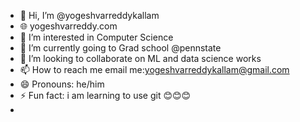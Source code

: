 - 👋 Hi, I’m @yogeshvarreddykallam
- 🌐 yogeshvarreddy.com
- 👀 I’m interested in Computer Science
- 🌱 I’m currently going to Grad school @pennstate
- 💞️ I’m looking to collaborate on ML and data science works
- 📫 How to reach me email me:yogeshvarreddykallam@gmail.com
- 😄 Pronouns: he/him
- ⚡ Fun fact: i am learning to use git 😊😊😊
- 

<!---
yogeshvarreddykallam/yogeshvarreddykallam is a ✨ special ✨ repository because its `README.md` (this file) appears on your GitHub profile.
You can click the Preview link to take a look at your changes.
--->
